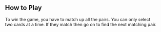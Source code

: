 ﻿## How to Play
To win the game, you have to match up all the pairs. You can only select two cards at a time. If they match then go on to find the next matching pair.
